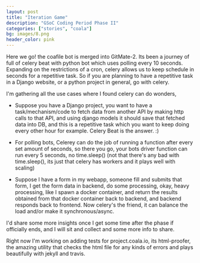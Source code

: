 ```yaml
---
layout: post
title: "Iteration Game"
description: "GSoC Coding Period Phase II"
categories: ["stories", "coala"]
bg: images/8.png
header_color: pink
---
```


Here we go! the coafile bot is merged into GitMate-2. Its been a journey of full of celery beat with python bot which uses polling every 10 seconds. Expanding on the restrictions of a cron, celery allows us to keep schedule in seconds for a repetitive task. So if you are planning to have a repetitive task in a Django website, or a python project in general, go with celery.

I'm gathering all the use cases where I found celery can do wonders,

- Suppose you have a Django project, you want to have a task/mechanism/code to fetch data from another API by making http calls to that API, and using django models it should save that fetched data into DB, and this is a repetitive task which you want to keep doing every other hour for example. Celery Beat is the answer. :)

- For polling bots, Celerey can do the job of running a function after every set amount of seconds, so there you go, your bots driver function can run every 5 seconds, no time.sleep() (not that there's any bad with time.sleep(), its just that celery has workers and it plays well with scaling)

- Suppose I have a form in my webapp, someone fill and submits that form, I get the form data in backend, do some processing, okay, heavy processing, like I spawn a docker container, and return the results obtained from that docker container back to backend, and backend responds back to frontend. Now celery's the friend, it can balance the load and/or make it synchronous/async. 

I'd share some more insights once I get some time after the phase if officially ends, and I will sit and collect and some more info to share. 

Right now I'm working on adding tests for project.coala.io, its html-proofer, the amazing utility that checks the html file for any kinds of errors and plays beautifully with jekyll and travis.

